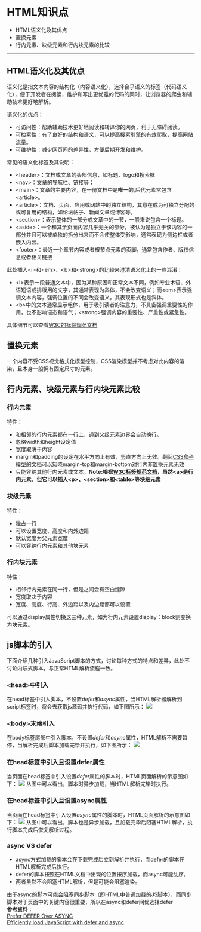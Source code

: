 # HTML知识点

- HTML语义化及其优点
- 置换元素
- 行内元素、块级元素和行内块元素的比较

---
## HTML语义化及其优点
语义化是指文本内容的结构化（内容语义化），选择合乎语义的标签（代码语义化），便于开发者在阅读，维护和写出更优雅的代码的同时，让浏览器的爬虫和辅助技术更好地解析。

语义化的优点：  

- 可访问性：帮助辅助技术更好地阅读和转译你的网页，利于无障碍阅读。
- 可检索性：有了良好的结构和语义，可以提高搜索引擎的有效爬取，提高网站流量。
- 可维护性：减少网页间的差异性，方便后期开发和维护。  

常见的语义化标签及其说明：

- &lt;header&gt;：文档或文章的头部信息，如标题、logo和搜索框
- &lt;nav&gt;：文章的导航栏、链接等；
- &lt;main&gt;：文章的主要内容，在一份文档中是<strong>唯一</strong>的,后代元素常包含&lt;article&gt;。	
- &lt;article&gt;：文档、页面、应用或网站中的独立结构，其意在成为可独立分配的或可复用的结构，如论坛帖子、新闻文章或博客等。
- &lt;section&gt;：表示整体的一部分或文章中的一节，一般来说包含一个标题。
- &lt;aside&gt;：一个和其余页面内容几乎无关的部分，被认为是独立于该内容的一部分并且可以被单独的拆分出来而不会使整体受影响，通常表现为侧边栏或者嵌入内容。
- &lt;footer&gt;：最近一个章节内容或者根节点元素的页脚，通常包含作者、版权信息或者相关链接

此处插入&lt;i&gt;和&lt;em&gt;、&lt;b&gt;和&lt;strong&gt;的比较来澄清语义化上的一些混淆：  

- &lt;i&gt;表示一段普通文本中，因为某种原因和正常文本不同，例如专业术语、外语短语或排版用的文字，其通常表现为斜体，不会改变语义；而&lt;em&gt;表示强调文本内容，强调位置的不同会改变语义，其表现形式也是斜体。
- &lt;b&gt;中的文本通常显示粗体，用于吸引读者的注意力，不具备强调重要性的作用，也不影响语态和语气；&lt;strong&gt;强调内容的重要性、严重性或紧急性。  

具体细节可以查看<a href="http://w3c.github.io/html/textlevel-semantics.html#the-em-element">W3C的标签规范文档</a>
## 置换元素
一个内容不受CSS视觉格式化模型控制，CSS渲染模型并不考虑对此内容的渲染，且本身一般拥有固定尺寸的元素。
## 行内元素、块级元素与行内块元素比较
### 行内元素
特性：

- 和相邻的行内元素都在一行上，遇到父级元素边界会自动换行。
- 忽略width和height设定值
- 宽度取决于内容
- margin和padding的设定在水平方向上有效，竖直方向上无效。翻阅<a href="https://drafts.csswg.org/css2/box.html#propdef-margin-top">CSS盒子模型的文档</a>可以知晓margin-top和margin-bottom对行内非置换元素无效
- 只能容纳其他行内元素或文本。<strong>Note:根据<a href="http://w3c.github.io/html/textlevel-semantics.html#the-a-element">W3C标签规范文档</a>，虽然&lt;a&gt;是行内元素，但它可以插入&lt;p&gt;、&lt;section&gt;和&lt;table&gt;等块级元素</strong>   

### 块级元素
特性：

- 独占一行
- 可以设置宽度、高度和内外边距
- 默认宽度为父元素宽度
- 可以容纳行内元素和其他块元素  

### 行内块元素
特性：

- 相邻行内元素在同一行，但是之间会有空白缝隙
- 宽度取决于内容
- 宽度、高度、行高、外边距以及内边距都可以设置

可以通过display属性切换这三种元素，如为行内元素设置display：block则变换为块元素。

## js脚本的引入
下面介绍几种引入JavaScript脚本的方式，讨论每种方式的特点和差异，此处不讨论内联式脚本，与正常HTML解析流程一致。
### &lt;head&gt;中引入
在head标签中引入脚本，不设置*defer*和*async*属性，当HTML解析器解析到script标签时，将会去获取js源码并执行代码，如下图所示： 
![](https://i.imgur.com/gfHFVUV.png)
### &lt;body&gt;末端引入
在body标签尾部中引入脚本，不设置*defer*和*async*属性，HTML解析不需要暂停，当解析完成后脚本加载完毕并执行，如下图所示：
![](https://i.imgur.com/lRLXSbc.png)
### 在head标签中引入且设置defer属性
当页面在head标签中引入设置*defer*属性的脚本时，HTML页面解析的示意图如下：
![](https://i.imgur.com/vqC4Pw2.png)
从图中可以看出，脚本时异步加载，当HTML解析完毕时执行。
### 在head标签中引入且设置async属性
当页面在head标签中引入设置*async*属性的脚本时，HTML页面解析的示意图如下：
![](https://i.imgur.com/EAZL3oC.png)
从图中可以看出，脚本也是异步加载，且加载完毕后阻塞HTML解析，执行脚本完成后恢复解析过程。

### async VS defer

- async方式加载的脚本会在下载完成后立刻解析并执行，而defer的脚本在HTML解析完成后执行。
- defer的脚本按照在HTML文档中出现的位置按序加载，而async可能乱序。
- 两者虽然不会阻塞HTML解析，但是可能会阻塞渲染。

由于async的脚本可能会阻塞同步脚本（即HTML中普通加载的JS脚本），而同步脚本对于页面中的关键内容很重要，所以在async和defer间优选择defer  
<b>参考资料</b>：  
[Prefer DEFER Over ASYNC](https://calendar.perfplanet.com/2016/prefer-defer-over-async/)  
[Efficiently load JavaScript with defer and async](https://flaviocopes.com/javascript-async-defer/)
